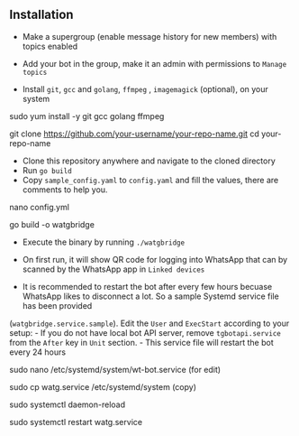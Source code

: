 ## Installation

- Make a supergroup (enable message history for new members) with topics enabled
- Add your bot in the group, make it an admin with permissions to `Manage topics`

- Install `git`, `gcc` and `golang`, `ffmpeg` , `imagemagick` (optional), on your system

sudo yum install -y git gcc golang ffmpeg

git clone https://github.com/your-username/your-repo-name.git
cd your-repo-name

- Clone this repository anywhere and navigate to the cloned directory
- Run `go build`
- Copy `sample_config.yaml` to `config.yaml` and fill the values, there are comments to help you.

nano config.yml

go build -o watgbridge

- Execute the binary by running `./watgbridge`


- On first run, it will show QR code for logging into WhatsApp that can by scanned by the WhatsApp app in `Linked devices`
- It is recommended to restart the bot after every few hours becuase WhatsApp likes to disconnect a lot. So a sample Systemd service file has been provided

 (`watgbridge.service.sample`). Edit the `User` and `ExecStart` according to your setup:
    - If you do not have local bot API server, remove `tgbotapi.service` from the `After` key in `Unit` section.
    - This service file will restart the bot every 24 hours

sudo nano /etc/systemd/system/wt-bot.service (for edit)

sudo cp watg.service /etc/systemd/system (copy)

sudo systemctl daemon-reload

sudo systemctl restart watg.service


